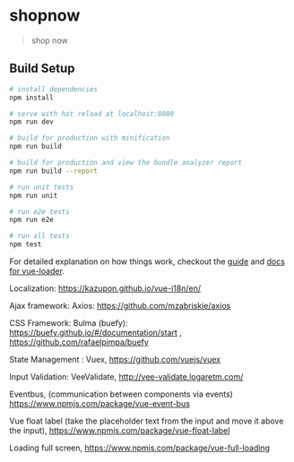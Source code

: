 # shopnow

> shop now

## Build Setup

``` bash
# install dependencies
npm install

# serve with hot reload at localhost:8080
npm run dev

# build for production with minification
npm run build

# build for production and view the bundle analyzer report
npm run build --report

# run unit tests
npm run unit

# run e2e tests
npm run e2e

# run all tests
npm test
```

For detailed explanation on how things work, checkout the [guide](http://vuejs-templates.github.io/webpack/) and [docs for vue-loader](http://vuejs.github.io/vue-loader).

Localization: https://kazupon.github.io/vue-i18n/en/

Ajax framework: Axios: https://github.com/mzabriskie/axios

CSS Framework: Bulma (buefy): https://buefy.github.io/#/documentation/start , https://github.com/rafaelpimpa/buefy

State Management : Vuex, https://github.com/vuejs/vuex

Input Validation: VeeValidate, http://vee-validate.logaretm.com/ 

Eventbus, (communication between components via events) https://www.npmjs.com/package/vue-event-bus

Vue float label (take the placeholder text from the input and move it above the input), https://www.npmjs.com/package/vue-float-label

Loading full screen, https://www.npmjs.com/package/vue-full-loading

